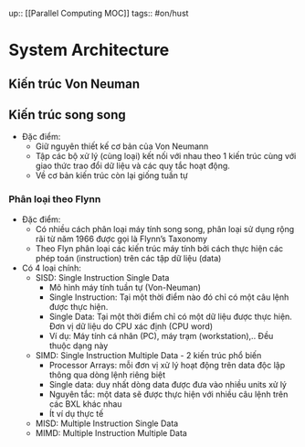 up:: [[Parallel Computing MOC]]
tags:: #on/hust 

# System Architecture
## Kiến trúc Von Neuman

## Kiến trúc song song
- Đặc điểm:
	- Giữ nguyên thiết kế cơ bản của Von Neumann
	- Tập các bộ xử lý (cùng loại) kết nối với nhau theo 1 kiến trúc cùng với giao thức trao đổi dữ liệu và các quy tắc hoạt động.
	- Về cơ bản kiến trúc còn lại giống tuần tự
### Phân loại theo Flynn
- Đặc điểm:
	- Có nhiều cách phân loại máy tính song song, phân loại sử dụng rộng rãi từ năm 1966 được gọi là Flynn’s Taxonomy
	- Theo Flyn phân loại các kiến trúc máy tính bởi cách thực hiện các phép toán (instruction) trên các tập dữ liệu (data)
- Có 4 loại chính:
	- SISD: Single Instruction Single Data 
		- Mô hình máy tính tuần tự (Von-Neuman)
		- Single Instruction: Tại một thời điểm nào đó chỉ có một câu lệnh được thực hiện.
		- Single Data: Tại một thời điểm chỉ có một dữ liệu được thực hiện. Đơn vị dữ liệu do CPU xác định (CPU word)
		- Ví dụ: Máy tính cá nhân (PC), máy trạm (workstation),.. Đều thuộc dạng này
	- SIMD: Single Instruction Multiple Data - 2 kiến trúc phổ biến
		- Processor Arrays: mỗi đơn vị xử lý hoạt động trên data độc lập thông qua dòng lệnh riêng biệt
		- Single data: duy nhất dòng data được đưa vào nhiều units xử lý
		- Nguyên tắc: một data sẽ được thực hiện với nhiều câu lệnh trên các BXL khác nhau
		- Ít ví dụ thực tế
	- MISD: Multiple Instruction Single Data
	- MIMD: Multiple Instruction Multiple Data
